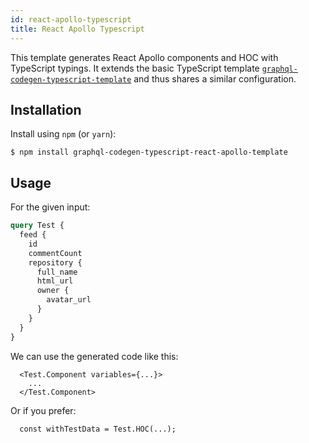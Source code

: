 ```yaml
---
id: react-apollo-typescript
title: React Apollo Typescript
---
```


This template generates React Apollo components and HOC with TypeScript typings. It extends the basic TypeScript template [`graphql-codegen-typescript-template`](typescript-typings) and thus shares a similar configuration.

## Installation

Install using `npm` (or `yarn`):

    $ npm install graphql-codegen-typescript-react-apollo-template


## Usage

For the given input:

```graphql
query Test {
  feed {
    id
    commentCount
    repository {
      full_name
      html_url
      owner {
        avatar_url
      }
    }
  }
}
```

We can use the generated code like this:

```tsx
  <Test.Component variables={...}>
    ...
  </Test.Component>
```

Or if you prefer:

```tsx
  const withTestData = Test.HOC(...);
```
